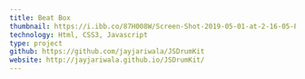 ```yaml
---
title: Beat Box
thumbnail: https://i.ibb.co/87H008W/Screen-Shot-2019-05-01-at-2-16-05-PM.png
technology: Html, CSS3, Javascript
type: project
github: https://github.com/jayjariwala/JSDrumKit
website: http://jayjariwala.github.io/JSDrumKit/
---
```

